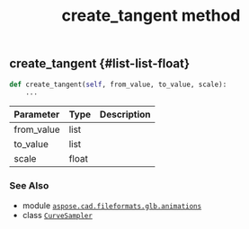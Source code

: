 ﻿---
title: create_tangent method
second_title: Aspose.CAD for Python via .NET API References
description: 
type: docs
weight: 20
url: /python-net/aspose.cad.fileformats.glb.animations/curvesampler/create_tangent/
is_root: false
---

## create_tangent {#list-list-float}





```python
def create_tangent(self, from_value, to_value, scale):
    ...
```


| Parameter | Type | Description |
| :- | :- | :- |
| from_value | list |  |
| to_value | list |  |
| scale | float |  |



### See Also
* module [`aspose.cad.fileformats.glb.animations`](../../)
* class [`CurveSampler`](/cad/python-net/aspose.cad.fileformats.glb.animations/curvesampler)
